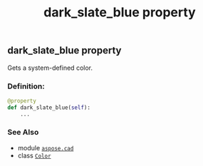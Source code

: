 ﻿---
title: dark_slate_blue property
second_title: Aspose.CAD for Python via .NET API References
description: 
type: docs
weight: 500
url: /python-net/aspose.cad/color/dark_slate_blue/
is_root: false
---

## dark_slate_blue property


Gets a system-defined color.
### Definition:
```python
@property
def dark_slate_blue(self):
    ...
```

### See Also
* module [`aspose.cad`](../../)
* class [`Color`](/cad/python-net/aspose.cad/color)
